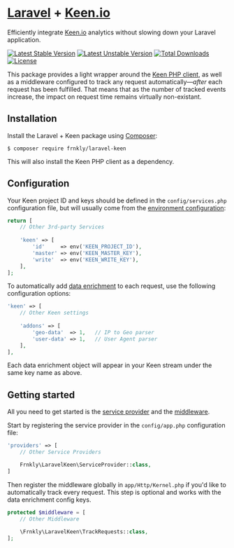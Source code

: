 # [Laravel](https://laravel.com) + [Keen.io](https://keen.io)

Efficiently integrate [Keen.io](https://keen.io) analytics without slowing down your Laravel application.

[![Latest Stable Version](https://poser.pugx.org/frnkly/laravel-keen/version)](https://packagist.org/packages/frnkly/laravel-keen)
[![Latest Unstable Version](https://poser.pugx.org/frnkly/laravel-keen/v/unstable)](//packagist.org/packages/frnkly/laravel-keen)
[![Total Downloads](https://poser.pugx.org/frnkly/laravel-keen/downloads)](https://packagist.org/packages/frnkly/laravel-keen)
[![License](https://poser.pugx.org/frnkly/laravel-keen/license)](https://packagist.org/packages/frnkly/laravel-keen)

This package provides a light wrapper around the [Keen PHP client](https://github.com/keenlabs/KeenClient-PHP), as well 
as a middleware configured to track any request automatically—_after_ each request has been fulfilled. That means that
as the number of tracked events increase, the impact on request time remains virtually non-existant.

## Installation

Install the Laravel + Keen package using [Composer](https://getcomposer.org):

    $ composer require frnkly/laravel-keen

This will also install the Keen PHP client as a dependency.

## Configuration

Your Keen project ID and keys should be defined in the `config/services.php` configuration file, but will usually come
from the [environment configuration](https://laravel.com/docs/configuration):

```php
return [
    // Other 3rd-party Services
    
    'keen' => [
        'id'     => env('KEEN_PROJECT_ID'),
        'master' => env('KEEN_MASTER_KEY'),
        'write'  => env('KEEN_WRITE_KEY'),
    ],
];
```

To automatically add [data enrichment](https://keen.io/docs/api/?php#data-enrichment) to each request, use the following
configuration options:

```php
'keen' => [
    // Other Keen settings
    
    'addons' => [
        'geo-data'  => 1,   // IP to Geo parser
        'user-data' => 1,   // User Agent parser
    ],
],
```

Each data enrichment object will appear in your Keen stream under the same key name as above.

## Getting started

All you need to get started is the [service provider](https://laravel.com/docs/providers) and the 
[middleware](https://laravel.com/docs/middleware).

Start by registering the service provider in the `config/app.php` configuration file:

```php
'providers' => [
    // Other Service Providers

    Frnkly\LaravelKeen\ServiceProvider::class,
]
```

Then register the middleware globally in `app/Http/Kernel.php` if you'd like to automatically track every request. 
This step is optional and works with the data enrichment config keys.

```php
protected $middleware = [
    // Other Middleware
    
    \Frnkly\LaravelKeen\TrackRequests::class,
];
```
